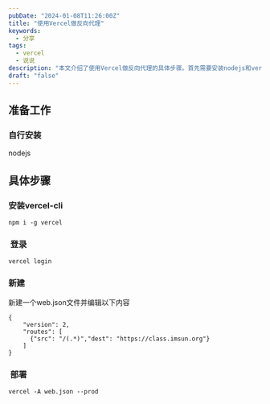 ```yaml
---
pubDate: "2024-01-08T11:26:00Z"
title: "使用Vercel做反向代理"
keywords:
  - 分享
tags:
  - vercel
  - 说说
description: "本文介绍了使用Vercel做反向代理的具体步骤。首先需要安装nodejs和vercel-cli，然后登录vercel账号。接着新建一个web.json文件，并编辑其中的路由规则。最后使用vercel命令部署并启动反向代理服务。"
draft: "false"
---
```


## 准备工作

### 自行安装

nodejs

## 具体步骤

### 安装vercel-cli

```auto
npm i -g vercel
```

###  登录

```auto
vercel login
```

### 新建

新建一个web.json文件并编辑以下内容

```auto
{
    "version": 2,
    "routes": [
      {"src": "/(.*)","dest": "https://class.imsun.org"}
    ]
}
```

###  部署

```auto
vercel -A web.json --prod
```